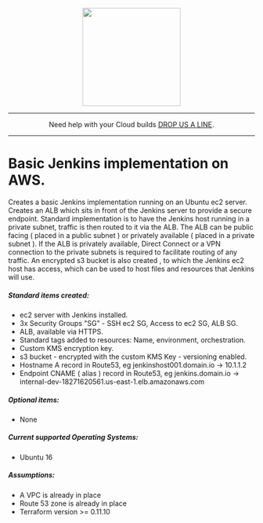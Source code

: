 <p align="center">
  <a href="https://www.cloud42.io/" target="_blank" rel="Homepage">
  <img width="200" height="200" src="https://www.cloud42.io/wp-content/uploads/2020/01/transparent_small.png">
  </a>
</p>

---
<p align="center">Need help with your Cloud builds <a href="https://www.cloud42.io/contact/" target="_blank" rel="ContactUS"> DROP US A LINE</a>.</p>

---
# Basic Jenkins implementation on AWS.

Creates a basic Jenkins implementation running on an Ubuntu ec2 server. Creates an ALB which sits in front of the Jenkins server to provide a secure endpoint. Standard implementation is to have the Jenkins host running in a private subnet, traffic is then routed to it via the ALB. The ALB can be public facing ( placed in a public subnet ) or privately available ( placed in a private subnet ). If the ALB is privately available, Direct Connect or a VPN connection to the private subnets is required to facilitate routing of any traffic. An encrypted s3 bucket is also created , to which the Jenkins ec2 host has access, which can be used to host files and resources that Jenkins will use.

##### Standard items created:

 * ec2 server with Jenkins installed.
 * 3x Security Groups "SG" - SSH ec2 SG, Access to ec2 SG, ALB SG.
 * ALB, available via HTTPS.
 * Standard tags added to resources: Name, environment, orchestration.
 * Custom KMS encryption key.
 * s3 bucket - encrypted with the custom KMS Key - versioning enabled.
 * Hostname A record in Route53, eg jenkinshost001.domain.io -> 10.1.1.2
 * Endpoint CNAME ( alias ) record in Route53, eg jenkins.domain.io -> internal-dev-18271620561.us-east-1.elb.amazonaws.com 

##### Optional items:

 * None

##### Current supported Operating Systems:

 * Ubuntu 16

##### Assumptions:

 * A VPC is already in place
 * Route 53 zone is already in place
 * Terraform version >= 0.11.10
